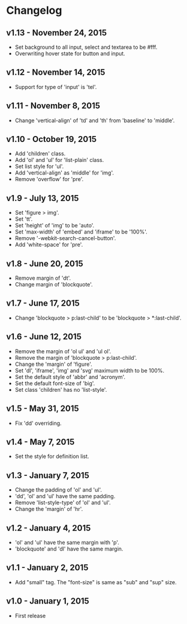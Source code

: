 Changelog
=========

## v1.13 - November 24, 2015

* Set background to all input, select and textarea to be #fff.
* Overwriting hover state for button and input.

## v1.12 - November 14, 2015

* Support for type of 'input' is 'tel'.

## v1.11 - November 8, 2015

* Change 'vertical-align' of 'td' and 'th' from 'baseline' to 'middle'.

## v1.10 - October 19, 2015

* Add 'children' class.
* Add 'ol' and 'ul' for 'list-plain' class.
* Set list style for 'ul'.
* Add 'vertical-align' as 'middle' for 'img'.
* Remove 'overflow' for 'pre'.

## v1.9 - July 13, 2015

* Set 'figure > img'.
* Set 'tt'.
* Set 'height' of 'img' to be 'auto'.
* Set 'max-width' of 'embed' and 'iframe' to be '100%'.
* Remove '-webkit-search-cancel-button'.
* Add 'white-space' for 'pre'.

## v1.8 - June 20, 2015

* Remove margin of 'dt'.
* Change margin of 'blockquote'.

## v1.7 - June 17, 2015

* Change 'blockquote > p:last-child' to be 'blockquote > *:last-child'.

## v1.6 - June 12, 2015

* Remove the margin of 'ol ul' and 'ul ol'.
* Remove the margin of 'blockquote > p:last-child'.
* Change the 'margin' of 'figure'.
* Set 'dl', 'iframe', 'img' and 'svg' maximum width to be 100%.
* Set the default style of 'abbr' and 'acronym'.
* Set the default font-size of 'big'.
* Set class 'children' has no 'list-style'.

## v1.5 - May 31, 2015

* Fix 'dd' overriding.

## v1.4 - May 7, 2015

* Set the style for definition list.

## v1.3 - January 7, 2015

* Change the padding of 'ol' and 'ul'.
* 'dd', 'ol' and 'ul' have the same padding.
* Remove 'list-style-type' of 'ol' and 'ul'.
* Change the 'margin' of 'hr'.

## v1.2 - January 4, 2015

* 'ol' and 'ul' have the same margin with 'p'.
* 'blockquote' and 'dl' have the same margin.

## v1.1 - January 2, 2015

* Add "small" tag. The "font-size" is same as "sub" and "sup" size.

## v1.0 - January 1, 2015

* First release

